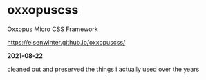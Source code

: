 # oxxopuscss
Oxxopus Micro CSS Framework

https://eisenwinter.github.io/oxxopuscss/


**2021-08-22**

cleaned out and preserved the things i actually used over the years